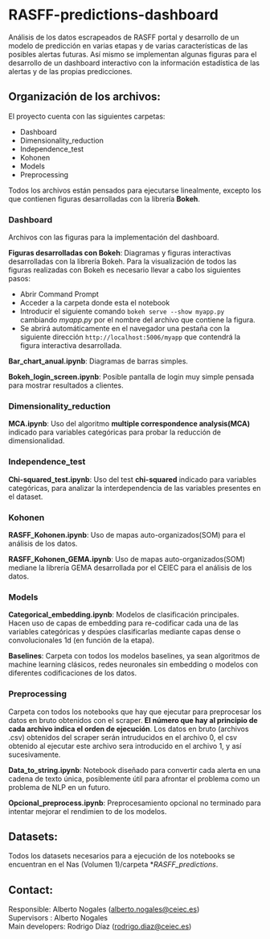 # RASFF-predictions-dashboard
Análisis de los datos escrapeados de RASFF portal y desarrollo de un modelo de predicción en varias etapas y de varias características de las posibles alertas futuras. Así mismo se implementan algunas figuras para el desarrollo de un dashboard interactivo con la información estadística de las alertas y de las propias predicciones.

## Organización de los archivos:
El proyecto cuenta con las siguientes carpetas:
- Dashboard
- Dimensionality_reduction
- Independence_test
- Kohonen
- Models
- Preprocessing

Todos los archivos están pensados para ejecutarse linealmente, excepto los que contienen figuras desarrolladas con la librería **Bokeh**.
### Dashboard
Archivos con las figuras para la implementación del dashboard.

**Figuras desarrolladas con Bokeh**: Diagramas y figuras interactivas desarrolladas con la librería Bokeh. Para la visualización de todos las figuras realizadas con Bokeh es necesario llevar a cabo los siguientes pasos:

- Abrir Command Prompt 
- Acceder a la carpeta donde esta el notebook
- Introducir el siguiente comando ```bokeh serve --show myapp.py``` cambiando *myapp.py* por el nombre del archivo que contiene la figura.
- Se abrirá automáticamente en el navegador una pestaña con la siguiente dirección ```http://localhost:5006/myapp``` que contendrá la figura interactiva desarrollada.

**Bar_chart_anual.ipynb**: Diagramas de barras simples.

**Bokeh_login_screen.ipynb**: Posible pantalla de login muy simple pensada para mostrar resultados a clientes.

### Dimensionality_reduction
**MCA.ipynb**: Uso del algoritmo **multiple correspondence analysis(MCA)** indicado para variables categóricas para probar la reducción de dimensionalidad.

### Independence_test
**Chi-squared_test.ipynb**: Uso del test **chi-squared** indicado para variables categóricas, para analizar la interdependencia de las variables presentes en el dataset.

### Kohonen
**RASFF_Kohonen.ipynb**: Uso de mapas auto-organizados(SOM) para el análisis de los datos.

**RASFF_Kohonen_GEMA.ipynb**: Uso de mapas auto-organizados(SOM) mediane la librería GEMA desarrollada por el CEIEC para el análisis de los datos.

### Models
**Categorical_embedding.ipynb**: Modelos de clasificación principales. Hacen uso de capas de embedding para re-codificar cada una de las variables categóricas y despúes clasificarlas mediante capas dense o convolucionales 1d (en función de la etapa).

**Baselines**: Carpeta con todos los modelos baselines, ya sean algoritmos de machine learning clásicos, redes neuronales sin embedding o modelos con diferentes codificaciones de los datos.

### Preprocessing
Carpeta con todos los notebooks que hay que ejecutar para preprocesar los datos en bruto obtenidos con el scraper. **El número que hay al principio de cada archivo indica el orden de ejecución**. Los datos en bruto (archivos .csv) obtenidos del scraper serán intruducidos en el archivo 0, el csv obtenido al ejecutar este archivo sera introducido en el archivo 1, y así sucesivamente.

**Data_to_string.ipynb**: Notebook diseñado para convertir cada alerta en una cadena de texto única, posiblemente útil para afrontar el problema como un problema de NLP en un futuro.

**Opcional_preprocess.ipynb**: Preprocesamiento opcional no terminado para intentar mejorar el rendimien to de los modelos.

## Datasets:
Todos los datasets necesarios para a ejecución de los notebooks se encuentran en el Nas (Volumen 1)/carpeta **RASFF_predictions*.

## Contact:
Responsible: Alberto Nogales (alberto.nogales@ceiec.es)\
Supervisors : Alberto Nogales\
Main developers: Rodrigo Díaz (rodrigo.diaz@ceiec.es)
